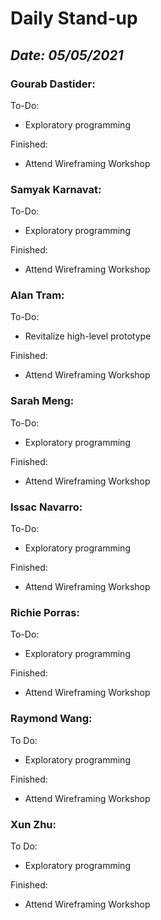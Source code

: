 # Daily Stand-up
## _Date: 05/05/2021_

### Gourab Dastider:
To-Do:
- Exploratory programming


Finished:
- Attend Wireframing Workshop



### Samyak Karnavat:
To-Do:
- Exploratory programming

Finished:
- Attend Wireframing Workshop


### Alan Tram:
To-Do:
- Revitalize high-level prototype


Finished:
- Attend Wireframing Workshop


### Sarah Meng:
To-Do:
- Exploratory programming

Finished:
- Attend Wireframing Workshop



### Issac Navarro:
To-Do:
- Exploratory programming

Finished:
- Attend Wireframing Workshop



### Richie Porras:
To-Do:
- Exploratory programming

Finished:
- Attend Wireframing Workshop




### Raymond Wang:
To Do:
- Exploratory programming

Finished:
- Attend Wireframing Workshop


### Xun Zhu:
To Do:
- Exploratory programming

Finished:
- Attend Wireframing Workshop
